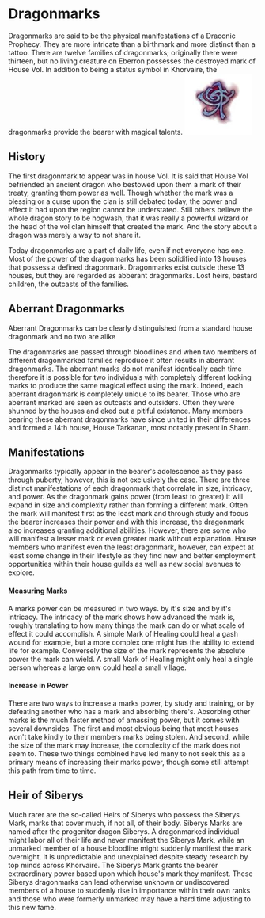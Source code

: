 # Dragonmarks
Dragonmarks are said to be the physical manifestations of a Draconic Prophecy. They are more intricate than a birthmark and more distinct than a tattoo. There are twelve families of dragonmarks; originally there were thirteen, but no living creature on Eberron possesses the destroyed mark of House Vol. In addition to being a status symbol in Khorvaire, the dragonmarks provide the bearer with magical talents.
![](./dragonmark.jpg)

## History
The first dragonmark to appear was in house Vol. It is said that House Vol befriended an ancient dragon who bestowed upon them a mark of their treaty, granting them power as well. Though whether the mark was a blessing or a curse upon the clan is still debated today, the power and effect it had upon the region cannot be understated. Still others believe the whole dragon story to be hogwash, that it was really a powerful wizard or the head of the vol clan himself that created the mark. And the story about a dragon was merely a way to not share it.

Today dragonmarks are a part of daily life, even if not everyone has one. Most of the power of the dragonmarks has been solidified into 13 houses that possess a defined dragonmark. Dragonmarks exist outside these 13 houses, but they are regarded as abberant dragonmarks. Lost heirs, bastard children, the outcasts of the families.

## Aberrant Dragonmarks
Aberrant Dragonmarks can be clearly distinguished from a standard house dragonmark and no two are alike

The dragonmarks are passed through bloodlines and when two members of different dragonmarked families reproduce it often results in aberrant dragonmarks. The aberrant marks do not manifest identically each time therefore it is possible for two individuals with completely different looking marks to produce the same magical effect using the mark. Indeed, each aberrant dragonmark is completely unique to its bearer. Those who are aberrant marked are seen as outcasts and outsiders. Often they were shunned by the houses and eked out a pitiful existence. Many members bearing these aberrant dragonmarks have since united in their differences and formed a 14th house, House Tarkanan, most notably present in Sharn.

## Manifestations
Dragonmarks typically appear in the bearer's adolescence as they pass through puberty, however, this is not exclusively the case. There are three distinct manifestations of each dragonmark that correlate in size, intricacy, and power. As the dragonmark gains power (from least to greater) it will expand in size and complexity rather than forming a different mark. Often the mark will manifest first as the least mark and through study and focus the bearer increases their power and with this increase, the dragonmark also increases granting additional abilities. However, there are some who will manifest a lesser mark or even greater mark without explanation. House members who manifest even the least dragonmark, however, can expect at least some change in their lifestyle as they find new and better employment opportunities within their house guilds as well as new social avenues to explore.

#### Measuring Marks
A marks power can be measured in two ways. by it's size and by it's intricacy. The intricacy of the mark shows how advanced the mark is, roughly translating to how many things the mark can do or what scale of effect it could accomplish. A simple Mark of Healing could heal a gash wound for example, but a more complex one might has the ability to extend life for example. Conversely the size of the mark represents the absolute power the mark can wield. A small Mark of Healing might only heal a single person whereas a large onw could heal a small village.

#### Increase in Power
There are two ways to increase a marks power, by study and training, or by defeating another who has a mark and absorbing there's. Absorbing other marks is the much faster method of amassing power, but it comes with several downsides. The first and most obvious being that most houses won't take kindly to their members marks being stolen. And second, while the size of the mark may increase, the complexity of the mark does not seem to. These two things combined have led many to not seek this as a primary means of increasing their marks power, though some still attempt this path from time to time.

## Heir of Siberys
Much rarer are the so-called Heirs of Siberys who possess the Siberys Mark, marks that cover much, if not all, of their body. Siberys Marks are named after the progenitor dragon Siberys. A dragonmarked individual might labor all of their life and never manifest the Siberys Mark, while an unmarked member of a house bloodline might suddenly manifest the mark overnight. It is unpredictable and unexplained despite steady research by top minds across Khorvaire. The Siberys Mark grants the bearer extraordinary power based upon which house's mark they manifest. These Siberys dragonmarks can lead otherwise unknown or undiscovered members of a house to suddenly rise in importance within their own ranks and those who were formerly unmarked may have a hard time adjusting to this new fame.
